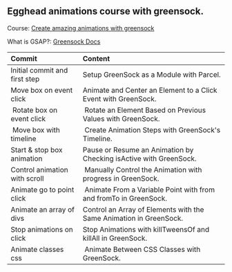 ## Egghead animations course with greensock.

Course: [Create amazing animations with greensock](https://egghead.io/courses/create-amazing-animations-with-greensock)

What is GSAP?: [Greensock Docs](https://greensock.com/)

| Commit | Content |
| :- | :- |
| Initial commit and first step | Setup GreenSock as a Module with Parcel.
| Move box on event click | Animate and Center an Element to a Click Event with GreenSock.
| Rotate box on event click | Rotate an Element Based on Previous Values with GreenSock.
| Move box with timeline | Create Animation Steps with GreenSock's Timeline.
| Start & stop box animation | Pause or Resume an Animation by Checking isActive with GreenSock.
| Control animation with scroll | Manually Control the Animation with progress in GreenSock.
| Animate go to point click | Animate From a Variable Point with from and fromTo in GreenSock.
| Animate an array of divs | Control an Array of Elements with the Same Animation in GreenSock.
| Stop animations on click | Stop Animations with killTweensOf and killAll in GreenSock.
| Animate classes css | Animate Between CSS Classes with GreenSock.
